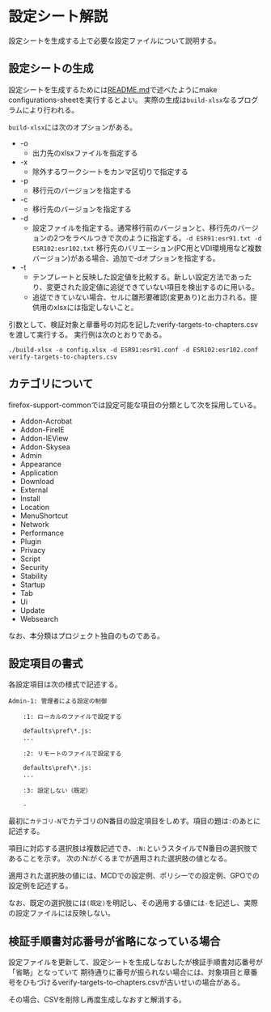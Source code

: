 # 設定シート解説

設定シートを生成する上で必要な設定ファイルについて説明する。

## 設定シートの生成

設定シートを生成するためには[README.md](./README.md)で述べたようにmake configurations-sheetを実行するとよい。
実際の生成は`build-xlsx`なるプログラムにより行われる。

`build-xlsx`には次のオプションがある。

* -o
  * 出力先のxlsxファイルを指定する
* -x
  * 除外するワークシートをカンマ区切りで指定する
* -p
  * 移行元のバージョンを指定する
* -c
  * 移行先のバージョンを指定する
* -d
  * 設定ファイルを指定する。通常移行前のバージョンと、移行先のバージョンの2つをラベルつきで次のように指定する。`-d ESR91:esr91.txt -d ESR102:esr102.txt` 移行先のバリエーション(PC用とVDI環境用など複数バージョン)がある場合、追加で-dオプションを指定する。
* -t
  * テンプレートと反映した設定値を比較する。新しい設定方法であったり、変更された設定値に追従できていない項目を検出するのに用いる。
  * 追従できていない場合、セルに雛形要確認(変更あり)と出力される。提供用のxlsxには指定しないこと。

引数として、検証対象と章番号の対応を記したverify-targets-to-chapters.csvを渡して実行する。
実行例は次のとおりである。

```
./build-xlsx -o config.xlsx -d ESR91:esr91.conf -d ESR102:esr102.conf verify-targets-to-chapters.csv
```

## カテゴリについて

firefox-support-commonでは設定可能な項目の分類として次を採用している。

* Addon-Acrobat
* Addon-FireIE
* Addon-IEView
* Addon-Skysea
* Admin
* Appearance
* Application
* Download
* External
* Install
* Location
* MenuShortcut
* Network
* Performance
* Plugin
* Privacy
* Script
* Security
* Stability
* Startup
* Tab
* Ui
* Update
* Websearch

なお、本分類はプロジェクト独自のものである。

## 設定項目の書式

各設定項目は次の様式で記述する。

```
Admin-1: 管理者による設定の制御

    :1: ローカルのファイルで設定する

    defaults\pref\*.js:
    ...

    :2: リモートのファイルで設定する

    defaults\pref\*.js:
    ...

    :3: 設定しない（既定）

    -
```

最初に`カテゴリ-N`でカテゴリのN番目の設定項目をしめす。項目の題は`:`のあとに記述する。

項目に対応する選択肢は複数記述でき、`:N:`というスタイルでN番目の選択肢であることを示す。
次の:N:がくるまでが適用された選択肢の値となる。

適用された選択肢の値には、MCDでの設定例、ポリシーでの設定例、GPOでの設定例を記述する。

なお、既定の選択肢には`(既定)`を明記し、その適用する値には`-`を記述し、実際の設定ファイルには反映しない。

## 検証手順書対応番号が省略になっている場合

設定ファイルを更新して、設定シートを生成しなおしたが検証手順書対応番号が「省略」となっていて
期待通りに番号が振られない場合には、対象項目と章番号をひもづけるverify-targets-to-chapters.csvが古いせいの場合がある。

その場合、CSVを削除し再度生成しなおすと解消する。
